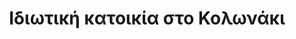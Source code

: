 ---
layout: project.hbs
key: residence-in-kolonaki
lang: el/
title: Ιδιωτική κατοικία στο Κολωνάκι
category: Κατοικία
designers: Γκύζη Νεφέλη, Μακρή Χρυσή
photography: Ρουφοπούλου Ιωάννα
pdate: Μάιος.2021
og: true
hasVideo: true
videoUrl: https://player.vimeo.com/video/621495333
description:
- "Η εκλεπτυσμένη γοητεία του Κολωνακίου συναντά το midcentury design στο τελευταίο έργο του Babatchas Design Studio. Στην καρδιά της πιο κοσμοπολίτικης γειτονιάς της Αθήνας και λίγα μέτρα μακριά από το μουσείο Κυκλαδικής τέχνης, βρίσκεται το διαμέρισμα της δεκαετίας του ’50, την ανακαίνιση του οποίου ολοκλήρωσε πρόσφατα το Babatchas Design Studio. Η αρχιτεκτονική γλώσσα και κυρίως η art deco αισθητική του κτιρίου αποτέλεσαν την έμπνευση της σχεδιαστικής ομάδας, η οποία κλήθηκε να συνδυάσει την κτιριακή εικόνα με την αγάπη των ιδιοκτητών για το midcentury design. Ιδιαίτερα αρχιτεκτονικά στοιχεία του ήδη υπάρχοντος χώρου όπως τα δρύινα πατώματα με την τεχνική του ψαροκόκαλου και τις προσεγμένες μπορντούρες, διατηρήθηκαν κατά την ανακαίνιση. Με τον ίδιο τρόπο ενσωματώθηκαν στον αρχιτεκτονικό σχεδιασμό του Babatchas Design Studio και οι εντυπωσιακές πόρτες με καΐτια που χώριζαν το χολ της εισόδου από το σαλόνι και τον παλιό χώρο του γραφείου. Στη συνέχεια χρησιμοποιήθηκαν επιλεγμένα υλικά όπως το φυσικό κουρασάνι στους τοίχους, στοιχείο που δίνει ιδιαίτερο βάθος στις ανοιχτόχρωμες επιφάνειες."
- "Κεντρικό ρόλο στον σχεδιασμό έχει διαδραματίσει η λειτουργική χρήση του χώρου καθώς το φυσικό φως ήταν περιορισμένο για τα περισσότερα δωμάτια του διαμερίσματος. Για να εξυπηρετηθούν οι ανάγκες μίας πολυμελούς οικογένειας αλλά και για να αναδειχθεί η δυνατότητα λειτουργίας του διαμερίσματος και σαν prime Airbnb, προέκυψε η ανάγκη εκμετάλλευσης του φυσικού φωτός στο έπακρο και ειδικά στους χώρους διάδρασης. Έτσι οι χώροι ύπνου και τα λουτρά τοποθετήθηκαν στα πιο σκοτεινά σημεία του σπιτιού ενώ εσωτερικοί φεγγίτες αξιοποιήθηκαν ώστε να διοχετεύεται το φυσικό φως σε όλους τους χώρους. Τέλος, κρυμμένοι αποθηκευτικοί χώροι και κρυφά περάσματα όπως walk through ντουλάπες με ψάθα που οδηγούν σε ένα «μυστικό» μπάνιο συνθέτουν σε συνδυασμό με τον αρχιτεκτονικό φωτισμό μια μυστηριακή, θεατρική ατμόσφαιρα. Στην επιλογή των επίπλων και των σχεδιαστικών αντικειμένων για το χώρο, κεντρική πυξίδα αποτέλεσε η λατρεία των ιδιοκτητών για τα κλασικά 50ς κομμάτια."
- "Στο τελικό αποτέλεσμα συναντά κανείς κομμάτια από διαφορετικές χώρες: το κλασικό τραπέζι της Eero Saarinen από μάρμαρο Arabesquato συνδυάστηκε με αυθεντικές καρέκλες Henry W. Klein από παλαιοπωλείο της Ολλανδίας. Το έπιπλο της τηλεόρασης είναι κατασκευασμένο από Πορτογάλο τεχνίτη και πρόκειται για πιστή αναπαραγωγή από 60ς design. Τέλος, η  κουζίνα σχεδιάστηκε σε κονστρουβιστική αισθητική γραμμή ώστε να ταιριάζει με τον ενιαίο χώρο σαλονιού - τραπεζαρίας. Υλικά όπως το ηφαιστειακό μάρμαρο, το ξύλο δρυ, οι μαύρες λαμαρίνες, οι βιεννέζικες ψάθες και τα τσαλακωμένα λινά Yutes σε συνδυασμό με επιλεγμένα έργα τέχνης και κεραμικά γλυπτά ολοκληρώνουν το άρτιο αισθητικό αποτέλεσμα."
photos:
- "001.jpg"
- "002.jpg"
- "003.jpg"
- "004-005.jpg"
- "006.jpg"
- "007.jpg"
- "008-015.jpg"
- "009.jpg"
- "011-014.jpg"
- "012.jpg"
- "013-016.jpg"
- "017-7545.jpg"
- "018.jpg"
- "019.jpg"
- "020.jpg"
- "021.jpg"
- "022.jpg"
- "023.jpg"
- "024.jpg"
- "025-027.jpg"
- "026.jpg"
- "028.jpg"
- "029-032.jpg"
- "032.jpg"
---